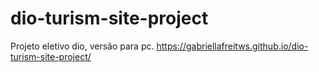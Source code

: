 # dio-turism-site-project
Projeto eletivo dio, versão para pc.
https://gabriellafreitws.github.io/dio-turism-site-project/

